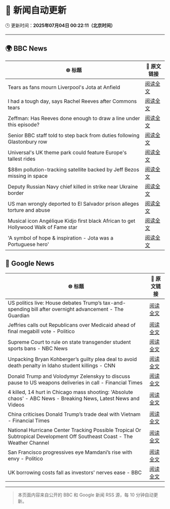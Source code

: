 # 🧠 新闻自动更新

🕒 更新时间：**2025年07月04日 00:22:11（北京时间）**

---

## 🌍 BBC News

| 🌐 标题 | 🔗 原文链接 |
|--------|-------------|
| Tears as fans mourn Liverpool's Jota at Anfield | [阅读全文](https://www.bbc.com/news/articles/c1dnxwl3513o) |
| I had a tough day, says Rachel Reeves after Commons tears | [阅读全文](https://www.bbc.com/news/articles/ce8z3lgkd8eo) |
| Zeffman: Has Reeves done enough to draw a line under this episode? | [阅读全文](https://www.bbc.com/news/articles/cpd1jw1d645o) |
| Senior BBC staff told to step back from duties following Glastonbury row | [阅读全文](https://www.bbc.com/news/articles/czjkmlj1348o) |
| Universal's UK theme park could feature Europe's tallest rides | [阅读全文](https://www.bbc.com/news/articles/c5yplvrvx0vo) |
| $88m pollution-tracking satellite backed by Jeff Bezos missing in space | [阅读全文](https://www.bbc.com/news/articles/clynre7leyjo) |
| Deputy Russian Navy chief killed in strike near Ukraine border | [阅读全文](https://www.bbc.com/news/articles/cz7l1zd8e8ro) |
| US man wrongly deported to El Salvador prison alleges torture and abuse | [阅读全文](https://www.bbc.com/news/articles/cgq7nxkpkp4o) |
| Musical icon Angélique Kidjo first black African to get Hollywood Walk of Fame star | [阅读全文](https://www.bbc.com/news/articles/cqx2g5znggpo) |
| 'A symbol of hope & inspiration - Jota was a Portuguese hero' | [阅读全文](https://www.bbc.com/sport/football/articles/cd97j3y047po) |

## 📰 Google News

| 🌐 标题 | 🔗 原文链接 |
|--------|-------------|
| US politics live: House debates Trump’s tax-and-spending bill after overnight advancement - The Guardian | [阅读全文](https://news.google.com/rss/articles/CBMilgFBVV95cUxOSDBmQVlxdlB2UlZ2bXpmc3ZrcUVxNkhjdEtlY2tCZE1pdjYxdWJPWXNKc2FZUVhjT0tUY2ZtVTREQnRHN2ZqNzcwczZ4TnE4THVoTjBNX0hWNl9RdklwY0VrOUxESE8tWE9nUkpHVDZtZXY5dmVvakI4MGktaHZSc2hVNnBvMERvMWZnakROVWJESnpLOHc?oc=5) |
| Jeffries calls out Republicans over Medicaid ahead of final megabill vote - Politico | [阅读全文](https://news.google.com/rss/articles/CBMivAFBVV95cUxPUkhVNVBuY1dDWnhWdnVTc3pVb2Ffc1I3V3ROWUI3eXNkcS11NUJYN2Z5ckZaN2ZJamhOT0VxSzRzeHhVNVR0aFBGRmtTc092RnVVcDF0R2F6NnhrWEpVQkpqanloVUFFUF84N0xkMFpsXzRlODBxakFFY1dvcEI1YWVjWDNaRzdLdXY3OG80OEJDMTdRNnlqY1V6a0k3d3RIZW05c1A2Mld6LTdISnl1VFEtUXBaY21XS1gzSQ?oc=5) |
| Supreme Court to rule on state transgender student sports bans - NBC News | [阅读全文](https://news.google.com/rss/articles/CBMitAFBVV95cUxOdHNyMjZoTEFVMlVKLXJac193cU9RSjZIN04ydmlBRW5oTHdrNW9FSVFRVmlSVjUzeFdOd0RnLTlKWVNCMzBfUW54OGh0cTctZ3l1M2VrOGRpaER5T0xkNWpMdy05QVBNbWRob3ItNmNwQ3lRZTl2aDR0UGxFdE9xUkNfQVFVZ09zT3FLNk5fTmhLZkt4M2syOXBucDBEWlpSYUtuZG5aUEFtdkhLNDI5R1dCZzQ?oc=5) |
| Unpacking Bryan Kohberger’s guilty plea deal to avoid death penalty in Idaho student killings - CNN | [阅读全文](https://news.google.com/rss/articles/CBMigwFBVV95cUxNMTZNQ2JPRU1Dd09Zd3h4bVNLakNxelFtdy1zSmZiZEg5ek5WTi1pZlZ2UzRDNHVoWnN2OGlWYkhpSV9qazRFYU5EdHdnY21SMGx6a0NNRUFuc19lQjhCQ1g0RUppMktrbGVod0ZISlFYMWVHOWl1RFptMGhNRl9HT1JMY9IBiAFBVV95cUxNNmI0dUxWYnYxZ1ZnNWxmS1JTeGpGanpmVnVJbFlqOEp4Q2lmZjVBWHlYZ0ZnS1hhVFBBMV9BZFlVTEZQNXhadVo5X3NJMUdpdnBIeUp2cTFBaVY4cVltcVFjeTZfZ1VCWDNaczZ5M01FcWNmVzZ4SnZTNW12Q1hOc1lLZXNkTEt1?oc=5) |
| Donald Trump and Volodymyr Zelenskyy to discuss pause to US weapons deliveries in call - Financial Times | [阅读全文](https://news.google.com/rss/articles/CBMicEFVX3lxTE1mN1NSOWhmeVlreWxPVzRNUE03Ml9PeFJ2N1pfa0dYWXVsRXlJT0ZYUkhRVDlicXB6SV9WamV5UzQxclR6NUdZVmRram1sY29Qc25oUTVRSHNibjlsbWFtTWljd2pJeFl2dDcwNE9DY2E?oc=5) |
| 4 killed, 14 hurt in Chicago mass shooting: 'Absolute chaos' - ABC News - Breaking News, Latest News and Videos | [阅读全文](https://news.google.com/rss/articles/CBMilgFBVV95cUxOUEQxeWlLV2FiOXNaUjJLbU5IME0taGRxejFNUzgxZEdqU01PTG81OUNKSDFQenQ4Y1ZuN1M5ZTJPWVNNWlplU1VUTl9LWEpaRE9yQ0RFeE1YNHF1MFctV1l4dnZMbnZ5SUd2SFU2X0kwZlFENFE4TkpBS1BRNFFOeUI1bVdBY2Y3VEVxZE1tMF9lWGp5bmfSAZsBQVVfeXFMUFJpRmpsQXJsUTJ5NWllVXJMWXYtSXdKQlhrLTR2MmZCYXVHZUdqVlFOcFRPM3hvbkpYWERYUDhaeVhTWXFEQWxUeW05OWp3Zm9nZ0hBYl9QNUZhOVdHZ2Z0S0k2cVZIdHB3MTI5U0lSa3VMNXBpSUhGRkJyYmN6UTNLNlhmQzVOelhhcjJiTmRVRk16UWJ5bnRGNlE?oc=5) |
| China criticises Donald Trump’s trade deal with Vietnam - Financial Times | [阅读全文](https://news.google.com/rss/articles/CBMicEFVX3lxTE11WUxVM1p3SnJ2VlUwUVB4STB5VTN4U2pMNFJKTWhxRE82WGJ6Z1ZNQi1DMEp6VDg4NVVqRGFhOUczcktxTGo3ZUdycW9XQmR1OEg3NVhJSkZnZzJCNHFBRVZRRXNWd1V5cG54ajZkZGc?oc=5) |
| National Hurricane Center Tracking Possible Tropical Or Subtropical Development Off Southeast Coast - The Weather Channel | [阅读全文](https://news.google.com/rss/articles/CBMitAFBVV95cUxPZnduTDZNSnRvTmdPUmFPT3lQcld2dE9IaUYxZ0pKbGRURUwtcE1NNUY2c0lMUHFTMHhUTFN4Ym9uYnlvVVBOODZ6TnRHd1Axc09vTmlLSVoybTh2YzRoTTRQWklvN1Jka0xKM01Fb200ajNBUFZvX29KbzQxeThpbkpxdTdITXFPUmdzeW9uVGg2MHBkOUJDYm5ESTJoeTJDaFE0eHBfTWlpMS1mOUNpeVBiX2Y?oc=5) |
| San Francisco progressives eye Mamdani’s rise with envy - Politico | [阅读全文](https://news.google.com/rss/articles/CBMipwFBVV95cUxNR0ZUTGl4N29OekJIcUg1NWZFeUdiTlY0YVlCSWxzeFFGYW0xOGpzajdIaUFaREpTdVJvczNjUGk5NmZSc2pWbWxyUHdIUXM5UDFRWWNWN1V6dnZHYjF6dUY4WGZYcmhlU2ZnYlVCSjFqSDNNOGpTcEw0RHpPMldmQW91TmFDcjFidUJ5UVpKZFY4VnhVT000XzdFLW52M3dzRDFkNnFSYw?oc=5) |
| UK borrowing costs fall as investors' nerves ease - BBC | [阅读全文](https://news.google.com/rss/articles/CBMiWkFVX3lxTE1sLTU5LUxVaXFiQUllRXdmN1VpSEJmSVR2ckNWSFA4R094Mng0TVpJcHNBLVV0WjlPb3RsdUFSRDBPNW0wTlpfUE5SX2Q0bUJsTGdfbGF2MFV6UdIBX0FVX3lxTFBfT08yOFpFZDVEdmMxLWE5WjROUlFrcDA0cDlsNlRtREhXOGtjN0FpNlF1N0JRRVdKS3JuNFFzNzdxQ1Y4TnZWaFVvaVZTeG1qWXBPREdkZnlsM0w5MDlz?oc=5) |

---
> 本页面内容来自公开的 BBC 和 Google 新闻 RSS 源，每 10 分钟自动更新。